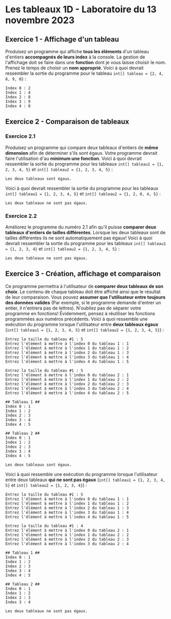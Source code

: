 # Les tableaux 1D - Laboratoire du 13 novembre 2023

## Exercice 1 - Affichage d'un tableau
Produisez un programme qui affiche __tous les éléments__ d'un tableau d'entiers __accompagnés de leurs index__ à la console. La gestion de l'affichage doit se faire dans une __fonction__ dont je vous laisse choisir le nom. Prenez le temps de choisir un __nom approprié__.
Voici à quoi devrait ressembler la sortie du programme pour le tableau `int[] tableau = {2, 4, 8, 9, 0}` : 
```console
Index 0 : 2
Index 1 : 4
Index 2 : 8
Index 3 : 9
Index 4 : 0
```

## Exercice 2 - Comparaison de tableaux
### Exercice 2.1
Produisez un programme qui compare deux tableaux d'entiers de __même dimension__ afin de déterminer s'ils sont égaux. Votre programme devrait faire l'utilisation d'au __minimum une fonction__.
Voici à quoi devrait ressembler la sortie du programme pour les tableaux `int[] tableau1 = {1, 2, 3, 4, 5}` et `int[] tableau2 = {1, 2, 3, 4, 5}` :
```console
Les deux tableaux sont égaux.
```
Voici à quoi devrait ressembler la sortie du programme pour les tableaux `int[] tableau1 = {1, 2, 3, 4, 5}` et `int[] tableau2 = {1, 2, 0, 4, 5}` :
```console
Les deux tableaux ne sont pas égaux.
```
### Exercice 2.2
Améliorez le programme du numéro 2.1 afin qu'il puisse __comparer deux tableaux d'entiers de tailles différentes__. Lorsque les deux tableaux sont de tailles différentes ils ne sont automatiquement pas égaux!
Voici à quoi devrait ressembler la sortie du programme pour les tableaux `int[] tableau1 = {1, 2, 3, 4}` et `int[] tableau2 = {1, 2, 3, 4, 5}` :
```console
Les deux tableaux ne sont pas égaux.
```

## Exercice 3 - Création, affichage et comparaison
Ce programme permettra à l'utilisateur de __comparer deux tableaux de son choix__. Le contenu de chaque tableau doit être affiché ainsi que le résultat de leur comparaison. 
Vous pouvez __assumer que l'utilisateur entre toujours des données valides__ (Par exemple, si le programme demande d'entrer un entier, il n'entrera pas de lettres). N'oubliez pas de séparer votre programme en fonctions! Évidemment, pensez à réutiliser les fonctions programmées aux numéros précédents.
Voici à quoi ressemble une exécution du programme lorsque l'utilisateur entre __deux tableaux égaux__ (`int[] tableau1 = {1, 2, 3, 4, 5}` et `int[] tableau2 = {1, 2, 3, 4, 5}`) : 
```console
Entrez la taille du tableau #1 : 5
Entrez l'élément à mettre à l'index 0 du tableau 1 : 1
Entrez l'élément à mettre à l'index 1 du tableau 1 : 2
Entrez l'élément à mettre à l'index 2 du tableau 1 : 3
Entrez l'élément à mettre à l'index 3 du tableau 1 : 4
Entrez l'élément à mettre à l'index 4 du tableau 1 : 5

Entrez la taille du tableau #1 : 5
Entrez l'élément à mettre à l'index 0 du tableau 2 : 1
Entrez l'élément à mettre à l'index 1 du tableau 2 : 2
Entrez l'élément à mettre à l'index 2 du tableau 2 : 3
Entrez l'élément à mettre à l'index 3 du tableau 2 : 4
Entrez l'élément à mettre à l'index 4 du tableau 2 : 5

## Tableau 1 ##
Index 0 : 1
Index 1 : 2
Index 2 : 3
Index 3 : 4
Index 4 : 5

## Tableau 2 ##
Index 0 : 1
Index 1 : 2
Index 2 : 3
Index 3 : 4
Index 4 : 5

Les deux tableaux sont égaux.
```

Voici à quoi ressemble une exécution du programme lorsque l'utilisateur entre deux tableaux __qui ne sont pas égaux__ (`int[] tableau1 = {1, 2, 3, 4, 5}` et `int[] tableau2 = {1, 2, 3, 4}`) : 
```console
Entrez la taille du tableau #1 : 5
Entrez l'élément à mettre à l'index 0 du tableau 1 : 1
Entrez l'élément à mettre à l'index 1 du tableau 1 : 2
Entrez l'élément à mettre à l'index 2 du tableau 1 : 3
Entrez l'élément à mettre à l'index 3 du tableau 1 : 4
Entrez l'élément à mettre à l'index 4 du tableau 1 : 5

Entrez la taille du tableau #1 : 4
Entrez l'élément à mettre à l'index 0 du tableau 2 : 1
Entrez l'élément à mettre à l'index 1 du tableau 2 : 2
Entrez l'élément à mettre à l'index 2 du tableau 2 : 3
Entrez l'élément à mettre à l'index 3 du tableau 2 : 4

## Tableau 1 ##
Index 0 : 1
Index 1 : 2
Index 2 : 3
Index 3 : 4
Index 4 : 5

## Tableau 2 ##
Index 0 : 1
Index 1 : 2
Index 2 : 3
Index 3 : 4

Les deux tableaux ne sont pas égaux.
```

